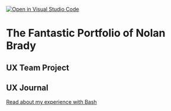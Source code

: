 [![Open in Visual Studio Code](https://classroom.github.com/assets/open-in-vscode-f059dc9a6f8d3a56e377f745f24479a46679e63a5d9fe6f495e02850cd0d8118.svg)](https://classroom.github.com/online_ide?assignment_repo_id=6804750&assignment_repo_type=AssignmentRepo)
# The Fantastic Portfolio of Nolan Brady


## UX Team Project


## UX Journal

[Read about my experience with Bash](j01/)
